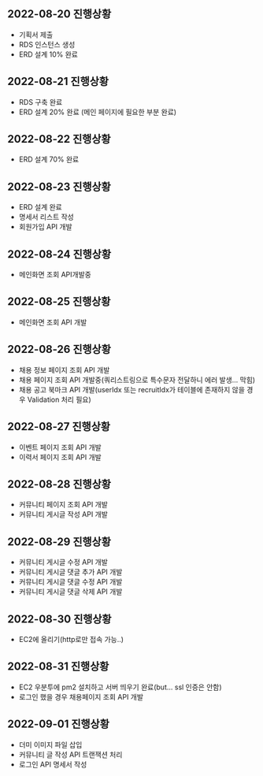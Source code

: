 ## 2022-08-20 진행상황
* 기획서 제출
* RDS 인스턴스 생성
* ERD 설계 10% 완료

## 2022-08-21 진행상황
* RDS 구축 완료
* ERD 설계 20% 완료 (메인 페이지에 필요한 부분 완료)

## 2022-08-22 진행상황
* ERD 설계 70% 완료 

## 2022-08-23 진행상황
* ERD 설계 완료
* 명세서 리스트 작성
* 회원가입 API 개발

## 2022-08-24 진행상황
* 메인화면 조회 API개발중

## 2022-08-25 진행상황
* 메인화면 조회 API 개발

## 2022-08-26 진행상황
* 채용 정보 페이지 조회 API 개발
* 채용 페이지 조회 API 개발중(쿼리스트링으로 특수문자 전달하니 에러 발생... 막힘)
* 채용 공고 북마크 API 개발(userIdx 또는 recruitIdx가 테이블에 존재하지 않을 경우 Validation 처리 필요)

## 2022-08-27 진행상황
* 이벤트 페이지 조회 API 개발
* 이력서 페이지 조회 API 개발

## 2022-08-28 진행상황
* 커뮤니티 페이지 조회 API 개발
* 커뮤니티 게시글 작성 API 개발

## 2022-08-29 진행상황
* 커뮤니티 게시글 수정 API 개발
* 커뮤니티 게시글 댓글 추가 API 개발
* 커뮤니티 게시글 댓글 수정 API 개발
* 커뮤니티 게시글 댓글 삭제 API 개발

## 2022-08-30 진행상황
* EC2에 올리기(http로만 접속 가능..)

## 2022-08-31 진행상황
* EC2 우분투에 pm2 설치하고 서버 띄우기 완료(but... ssl 인증은 안함)
* 로그인 했을 경우 채용페이지 조회 API 개발

## 2022-09-01 진행상황
* 더미 이미지 파일 삽입
* 커뮤니티 글 작성 API 트랜잭션 처리
* 로그인 API 명세서 작성

